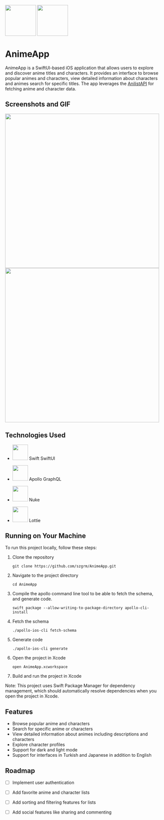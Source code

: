<img src="https://github.com/user-attachments/assets/37d8ab31-66cc-4a08-953e-68dc01e395ff" height="100" /> <img src="https://github.com/user-attachments/assets/7d5a9658-77a1-4561-a28c-ba1d65458b84" height="100" />

# AnimeApp


AnimeApp is a SwiftUI-based iOS application that allows users to explore and discover anime titles and characters. It provides an interface to browse popular animes and characters, view detailed information about characters and animes search for specific titles. The app leverages the [AnilistAPI](https://docs.anilist.co/) for fetching anime and character data.

## Screenshots and GIF


<img src="https://github.com/user-attachments/assets/ac7fc54b-c4ad-4309-8b99-9b01ed312ba2" height="500" />


<img src="https://github.com/user-attachments/assets/ade4f825-79b6-4911-9da9-aea2580a15d4" height="500" />



## Technologies Used

- <img src="https://github.com/user-attachments/assets/9ad11072-16d1-43aa-b0ae-13f372c168b2" height="50" /> Swift SwiftUI 

- <img src="https://github.com/user-attachments/assets/9ea2bdb2-315a-456a-8a11-e599a23d0da7" height="50" /> Apollo GraphQL

- <img src="https://github.com/user-attachments/assets/ffadf5da-db66-487f-8ba8-58f469cb593d" height="50" /> Nuke

- <img src="https://github.com/user-attachments/assets/919734cf-9a8c-4643-887b-a4aad561d7ad" height="50" /> Lottie


## Running on Your Machine

To run this project locally, follow these steps:

1. Clone the repository
   ```
   git clone https://github.com/szgrm/AnimeApp.git
   ```

2. Navigate to the project directory
   ```
   cd AnimeApp
   ```

3. Compile the apollo command line tool to be able to fetch the schema, and generate code.

   ```
   swift package --allow-writing-to-package-directory apollo-cli-install
   ```

4. Fetch the schema
   ```
   ./apollo-ios-cli fetch-schema
   ```

5. Generate code
   ```
   ./apollo-ios-cli generate
   ```

6. Open the project in Xcode
   ```
   open AnimeApp.xcworkspace
   ```
7. Build and run the project in Xcode

Note: This project uses Swift Package Manager for dependency management, which should automatically resolve dependencies when you open the project in Xcode.

## Features

- Browse popular anime and characters
- Search for specific anime or characters
- View detailed information about animes including descriptions and characters
- Explore character profiles 
- Support for dark and light mode  
- Support for interfaces in Turkish and Japanese in addition to English

## Roadmap

- [ ] Implement user authentication
- [ ] Add favorite anime and character lists
- [ ] Add sorting and filtering features for lists
- [ ] Add social features like sharing and commenting

